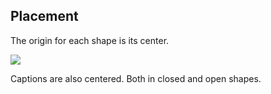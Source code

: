 
## Placement

The origin for each shape is its center. 

![](snapshots/placement-grid_center.png)

Captions are also centered. Both in closed and open shapes.